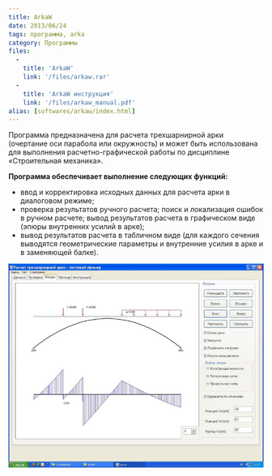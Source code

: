 ```yaml
---
title: ArkaW
date: 2013/06/24
tags: программа, arka
category: Программы
files:
  -
    title: 'ArkaW'
    link: '/files/arkaw.rar'
  -
    title: 'ArkaW инструкция'
    link: '/files/arkaw_manual.pdf'
alias: [softwares/arkaw/index.html]
---
```


Программа предназначена для расчета трехшарнирной арки (очертание оси парабола или окружность) и
может быть использована для выполнения расчетно-графической работы по дисциплине «Строительная механика».

**Программа обеспечивает выполнение следующих функций:**

* ввод и корректировка исходных данных для расчета арки в диалоговом режиме;
* проверка результатов ручного расчета; поиск и локализация ошибок в ручном расчете; вывод результатов расчета в графическом виде (эпюры внутренних усилий в арке);
* вывод результатов расчета в табличном виде (для каждого сечения выводятся геометрические параметры и внутренние усилия в арке и в заменяющей балке).

![ArkaW](/files/arkaw_screen.jpg)
